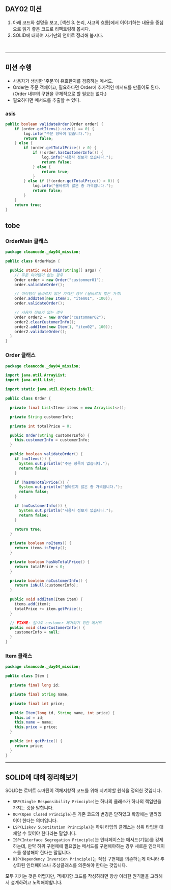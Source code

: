 ## DAY02 미션
1. 아래 코드와 설명을 보고, [섹션 3. 논리, 사고의 흐름]에서 이야기하는 내용을 중심으로 읽기 좋은 코드로 리팩토링해 봅시다.
2. SOLID에 대하여 자기만의 언어로 정리해 봅시다.

<br>

---

## 미션 수행

- 사용자가 생성한 '주문'이 유효한지를 검증하는 메서드.
- Order는 주문 객체이고, 필요하다면 Order에 추가적인 메서드를 만들어도 된다. (Order 내부의 구현을 구체적으로 할 필요는 없다.)
- 필요하다면 메서드를 추출할 수 있다.

### asis
```java
public boolean validateOrder(Order order) {
    if (order.getItems().size() == 0) {
        log.info("주문 항목이 없습니다.");
        return false;
    } else {
        if (order.getTotalPrice() > 0) {
            if (!order.hasCustomerInfo()) {
                log.info("사용자 정보가 없습니다.");
                return false;
            } else {
                return true;
            }
        } else if (!(order.getTotalPrice() > 0)) {
            log.info("올바르지 않은 총 가격입니다.");
            return false;
        }
    }
    return true;
}
```

## tobe

### OrderMain 클래스
```java
package cleancode._day04_mission;

public class OrderMain {

  public static void main(String[] args) {
    // 주문 아이템이 없는 경우
    Order order = new Order("custommer01");
    order.validateOrder();

    // 아이템이 올바르지 않은 가격인 경우 (올바르지 않은 가격)
    order.addItem(new Item(1, "item01", -100));
    order.validateOrder();

    // 사용자 정보가 없는 경우
    Order order2 = new Order("custommer02");
    order2.clearCustomerInfo();
    order2.addItem(new Item(1, "item02", 100));
    order2.validateOrder();
  }
}
```

### Order 클래스
```java
package cleancode._day04_mission;

import java.util.ArrayList;
import java.util.List;

import static java.util.Objects.isNull;

public class Order {

  private final List<Item> items = new ArrayList<>();

  private String customerInfo;

  private int totalPrice = 0;

  public Order(String customerInfo) {
    this.customerInfo = customerInfo;
  }

  public boolean validateOrder() {
    if (noItems()) {
      System.out.println("주문 항목이 없습니다.");
      return false;
    }

    if (hasNoTotalPrice()) {
      System.out.println("올바르지 않은 총 가격입니다.");
      return false;
    }

    if (noCustomerInfo()) {
      System.out.println("사용자 정보가 없습니다.");
      return false;
    }

    return true;
  }

  private boolean noItems() {
    return items.isEmpty();
  }

  private boolean hasNoTotalPrice() {
    return totalPrice < 0;
  }

  private boolean noCustomerInfo() {
    return isNull(customerInfo);
  }

  public void addItem(Item item) {
    items.add(item);
    totalPrice += item.getPrice();
  }

  // FIXME: 임시로 customer 제거하기 위한 메서드
  public void clearCustomerInfo() {
    customerInfo = null;
  }
}
```

### Item 클래스
```java
package cleancode._day04_mission;

public class Item {

  private final long id;

  private final String name;

  private final int price;

  public Item(long id, String name, int price) {
    this.id = id;
    this.name = name;
    this.price = price;
  }

  public int getPrice() {
    return price;
  }
}
```
---

## SOLID에 대해 정리해보기
SOLID는 로버트 c.마틴이 객체지향적 코드를 위해 지켜야할 원칙을 정의한 것입니다.
- `SRP(Single Responsibility Principle)`는 하나의 클래스가 하나의 책임만을 가지는 것을 말합니다.
- `OCP(Open Closed Principle)`은 기존 코드의 변경은 닫혀있고 확장에는 열려있어야 한다는 의미입니다.
- `LSP(Liskov Substitution Principle)`는 하위 타입의 클래스는 상위 타입을 대체할 수 있어야 한다라는 말입니다.
- `ISP(Interface Segregation Principle)`는 인터페이스는 메서드(기능)를 강제하는데, 만약 하위 구현체에 필요없는 메서드를 구현해야하는 경우 새로운 인터페이스를 생성해야 한다는 말입니다.
- `DIP(Dependency Inversion Principle)`는 직접 구현체를 의존하는게 아니라 추상화된 인터페이스나 추상클래스를 의존해야 한다는 것입니다.

모두 지키는 것은 어렵지만, 객체지향 코드를 작성하려면 항상 이러한 원칙들을 고려해서 설계하려고 노력해야합니다.
